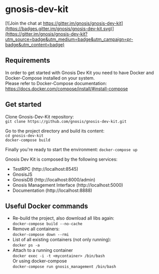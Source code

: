 # gnosis-dev-kit

[![Join the chat at https://gitter.im/gnosis/gnosis-dev-kit](https://badges.gitter.im/gnosis/gnosis-dev-kit.svg)](https://gitter.im/gnosis/gnosis-dev-kit?utm_source=badge&utm_medium=badge&utm_campaign=pr-badge&utm_content=badge)

## Requirements
In order to get started with Gnosis Dev Kit you need to have Docker and Docker-Compose installed on your system.<br/>
Please refer to Docker-Compose documentation: https://docs.docker.com/compose/install/#install-compose

## Get started
Clone Gnosis-Dev-Kit repository:<br/>
```git clone https://github.com/gnosis/gnosis-dev-kit.git```

Go to the project directory and build its content:<br/>
```cd gnosis-dev-kit```<br/>
```docker-compose build```

Finally you're ready to start the environment:
```docker-compose up```

Gnosis Dev Kit is composed by the following services:
- TestRPC (http://localhost:8545)
- GnosisJS
- GnosisDB (http://localhost:8000/admin)
- Gnosis Management Interface (http://localhost:5000)
- Documentation (http://localhost:8888)

## Useful Docker commands
* Re-build the project, also download all libs again:<br/>
```docker-compose build --no-cache```
* Remove all containers:<br/>
```docker-compose down --rmi```
* List of all existing containers (not only running):<br/>
```docker ps -a```
* Attach to a running container<br/>
```docker exec -i -t <mycontainer> /bin/bash```<br/>
Or using docker-compose<br/>
```docker-compose run gnosis_management /bin/bash```
